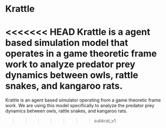 # Krattle
<<<<<<< HEAD
Krattle is a agent based simulation model that operates in a game theoretic frame work to analyze predator prey dynamics between owls, rattle snakes, and kangaroo rats.
=======
Krattle is an agent based simulator operating from a game theoretic frame work. We are using this model specifically to analyze the predator prey dynamics between owls, rattle snakes, and kangaroo rats.
>>>>>>> subkrat_v1
